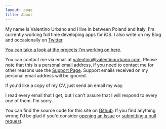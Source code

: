 ```yaml
---
layout: page
title: About
---
```


My name is Valentino Urbano and I live in between Poland and Italy. I'm currently working full time developing apps for iOS. I also write on my Blog and occasionally on [Twitter](https://twitter.com/valentinourbano). 

[You can take a look at the projects I'm working on here](/projects).

You can contact me via email at <a href="mailto:valentino@valentinourbano.com">valentino@valentinourbano.com</a>. Please note that this is a personal email address, if you need to contact me for other reasons use the [Support Page](/support/). Support emails received on my personal email address will be ignored. 

If you'd like a copy of my CV, just send an email my way. 

I read every email that I get, but I can't assure that I will respond to every one of them. I'm sorry.

You can find the source code for this site on [Github](https://github.com/valeIT/valeIT.github.io). If you find anything wrong I'd be glad if you'd consider [opening an Issue](https://github.com/valeIT/valeIT.github.io/issues) or [submitting a pull request](https://github.com/valeIT/valeIT.github.io/pulls).